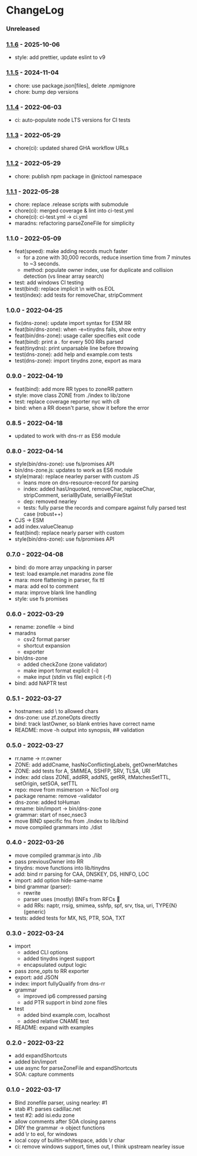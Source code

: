 # ChangeLog

### Unreleased

### [1.1.6] - 2025-10-06

- style: add prettier, update eslint to v9

### [1.1.5] - 2024-11-04

- chore: use package.json[files], delete .npmignore
- chore: bump dep versions

### [1.1.4] - 2022-06-03

- ci: auto-populate node LTS versions for CI tests

### [1.1.3] - 2022-05-29

- chore(ci): updated shared GHA workflow URLs

### [1.1.2] - 2022-05-29

- chore: publish npm package in @nictool namespace

### [1.1.1] - 2022-05-28

- chore: replace .release scripts with submodule
- chore(ci): merged coverage & lint into ci-test.yml
- chore(ci): ci-test.yml -> ci.yml
- maradns: refactoring parseZoneFile for simplicity

### 1.1.0 - 2022-05-09

- feat(speed): make adding records much faster
  - for a zone with 30,000 records, reduce insertion time from 7 minutes to ~3 seconds.
  - method: populate owner index, use for duplicate and collision detection (vs linear array search)
- test: add windows CI testing
- test(bind): replace implicit \n with os.EOL
- test(index): add tests for removeChar, stripComment

### 1.0.0 - 2022-04-25

- fix(dns-zone): update import syntax for ESM RR
- feat(bin/dns-zone): when -e=tinydns fails, show entry
- feat(bin/dns-zone): usage caller specifies exit code
- feat(bind): print a . for every 500 RRs parsed
- feat(tinydns): print unparsable line before throwing
- test(dns-zone): add help and example.com tests
- test(dns-zone): import tinydns zone, export as mara

### 0.9.0 - 2022-04-19

- feat(bind): add more RR types to zoneRR pattern
- style: move class ZONE from ./index to lib/zone
- test: replace coverage reporter nyc with c8
- bind: when a RR doesn't parse, show it before the error

### 0.8.5 - 2022-04-18

- updated to work with dns-rr as ES6 module

### 0.8.0 - 2022-04-14

- style(bin/dns-zone): use fs/promises API
- bin/dns-zone.js: updates to work as ES6 module
- style(mara): replace nearley parser with custom JS
  - leans more on dns-resource-record for parsing
  - index: added hasUnquoted, removeChar, replaceChar, stripComment, serialByDate, serialByFileStat
  - dep: removed nearley
  - tests: fully parse the records and compare against fully parsed test case (robust++)
- CJS -> ESM
- add index.valueCleanup
- feat(bind): replace nearly parser with custom
- style(bin/dns-zone): use fs/promises API

### 0.7.0 - 2022-04-08

- bind: do more array unpacking in parser
- test: load example.net maradns zone file
- mara: more flattening in parser, fix ttl
- mara: add eol to comment
- mara: improve blank line handling
- style: use fs promises

### 0.6.0 - 2022-03-29

- rename: zonefile -> bind
- maradns
  - csv2 format parser
  - shortcut expansion
  - exporter
- bin/dns-zone
  - added checkZone (zone validator)
  - make import format explicit (-i)
  - make input (stdin vs file) explicit (-f)
- bind: add NAPTR test

### 0.5.1 - 2022-03-27

- hostnames: add \ to allowed chars
- dns-zone: use zf.zoneOpts directly
- bind: track lastOwner, so blank entries have correct name
- README: move -h output into synopsis, ## validation

### 0.5.0 - 2022-03-27

- rr.name -> rr.owner
- ZONE: add addCname, hasNoConflictingLabels, getOwnerMatches
- ZONE: add tests for A, SMIMEA, SSHFP, SRV, TLSA, URI
- index: add class ZONE, addRR, addNS, getRR, itMatchesSetTTL, setOrigin, setSOA, setTTL
- repo: move from msimerson -> NicTool org
- package rename: remove -validator
- dns-zone: added toHuman
- rename: bin/import -> bin/dns-zone
- grammar: start of nsec,nsec3
- move BIND specific fns from ./index to lib/bind
- move compiled grammars into ./dist

### 0.4.0 - 2022-03-26

- move compiled grammar.js into ./lib
- pass previousOwner into RR
- tinydns: move functions into lib/tinydns
- add: bind rr parsing for CAA, DNSKEY, DS, HINFO, LOC
- import: add option hide-same-name
- bind grammar (parser):
  - rewrite
  - parser uses (mostly) BNFs from RFCs 🎉
  - add RRs: naptr, rrsig, smimea, sshfp, spf, srv, tlsa, uri, TYPE{N} (generic)
- tests: added tests for MX, NS, PTR, SOA, TXT

### 0.3.0 - 2022-03-24

- import
  - added CLI options
  - added tinydns ingest support
  - encapsulated output logic
- pass zone_opts to RR exporter
- export: add JSON
- index: import fullyQualify from dns-rr
- grammar
  - improved ip6 compressed parsing
  - add PTR support in bind zone files
- test
  - added bind example.com, localhost
  - added relative CNAME test
- README: expand with examples

### 0.2.0 - 2022-03-22

- add expandShortcuts
- added bin/import
- use async for parseZoneFile and expandShortcuts
- SOA: capture comments

### 0.1.0 - 2022-03-17

- Bind zonefile parser, using nearley: #1
- stab #1: parses cadillac.net
- test #2: add isi.edu zone
- allow comments after SOA closing parens
- DRY the grammar -> object functions
- add \r to eol, for windows
- local copy of builtin-whitespace, adds \r char
- ci: remove windows support, times out, I think upstream nearley issue

[1.1.1]: https://github.com/NicTool/dns-zone/releases/tag/1.1.1
[1.1.2]: https://github.com/NicTool/dns-zone/releases/tag/1.1.2
[1.1.3]: https://github.com/NicTool/dns-zone/releases/tag/1.1.3
[1.1.4]: https://github.com/NicTool/dns-zone/releases/tag/1.1.4
[1.1.5]: https://github.com/NicTool/dns-zone/releases/tag/1.1.5
[1.1.6]: https://github.com/NicTool/dns-zone/releases/tag/v1.1.6
[0.0.2]: https://github.com/NicTool/dns-zone/releases/tag/0.0.2
[0.1.0]: https://github.com/NicTool/dns-zone/releases/tag/0.1.0
[0.2.0]: https://github.com/NicTool/dns-zone/releases/tag/0.2.0
[0.3.0]: https://github.com/NicTool/dns-zone/releases/tag/0.3.0
[0.4.0]: https://github.com/NicTool/dns-zone/releases/tag/0.4.0
[0.5.0]: https://github.com/NicTool/dns-zone/releases/tag/0.5.0
[0.5.1]: https://github.com/NicTool/dns-zone/releases/tag/0.5.1
[0.6.0]: https://github.com/NicTool/dns-zone/releases/tag/0.6.0
[0.7.0]: https://github.com/NicTool/dns-zone/releases/tag/0.7.0
[0.8.0]: https://github.com/NicTool/dns-zone/releases/tag/0.8.0
[0.8.5]: https://github.com/NicTool/dns-zone/releases/tag/0.8.5
[0.9.0]: https://github.com/NicTool/dns-zone/releases/tag/0.9.0
[1.0.0]: https://github.com/NicTool/dns-zone/releases/tag/1.0.0
[1.1.0]: https://github.com/NicTool/dns-zone/releases/tag/1.1.0
